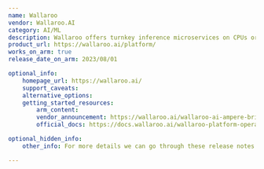 ```yaml
---
name: Wallaroo
vendor: Wallaroo.AI
category: AI/ML
description: Wallaroo offers turnkey inference microservices on CPUs or GPUs, in any cloud or edge, with minimal setup overhead. It is designed to reduce the complexity and time associated with deploying and managing models in production.
product_url: https://wallaroo.ai/platform/
works_on_arm: true
release_date_on_arm: 2023/08/01

optional_info:
    homepage_url: https://wallaroo.ai/
    support_caveats:
    alternative_options:
    getting_started_resources:
        arm_content:
        vendor_announcement: https://wallaroo.ai/wallaroo-ai-ampere-bring-low-cost-energy-efficient-ml/
        official_docs: https://docs.wallaroo.ai/wallaroo-platform-operations/wallaroo-platform-operations-install/

optional_hidden_info:
    other_info: For more details we can go through these release notes -   docs.wallaroo.ai/wallaroo-release-notes/wallaroo-release-20230300/          Uses Kubernetes based deployments. So it's supported on any cloud with Arm nodes

---
```


